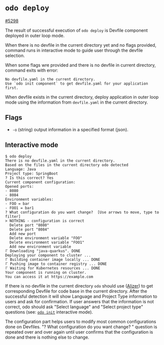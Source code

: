 # `odo deploy`

[#5298](https://github.com/redhat-developer/odo/issues/5298)

The result of successful execution of `odo deploy` is Devfile component deployed in outer loop mode.

When there is no devfile in the current directory yet and no flags provided, command runs in  interactive mode to guide user through the devfile selection.

When some flags wre provided and there is no devfile in current directory, command exits with error:
```
No devfile.yaml in the current directory.
Use `odo init component` to get devfile.yaml for your application first.
```

When devfile exists in the current directory, deploy application in outer loop mode using the information from `devfile.yaml` in the current directory.

## Flags

- `-o` (string) output information in a specified format (json).

## Interactive mode
```
$ odo deploy
There is no devfile.yaml in the current directory.
Based on the files in the current directory odo detected
Language: Java
Project type: SpringBoot
? Is this correct? Yes
Current component configuration:
Opened ports:
- 8080
- 8084
Environment variables:
- FOO = bar
- FOO1 = bar1
? What configuration do you want change?  [Use arrows to move, type to filter]
> NOTHING - configuration is correct
  Delete port "8080"
  Delete port "8084"
  Add new port
  Delete environment variable "FOO"
  Delete environment variable "FOO1"
  Add new environment variable
⠏ Downloading "java-quarkus". DONE
Deploying your component to cluster ...
⠏ Building container image locally ... DONE
⠏ Pushing image to container registry ... DONE
⠏ Waiting for Kubernetes resources ... DONE
Your component is running on cluster.
You can access it at https://example.com
```

If there is no devfile in the current directory `odo` should use ([Alizer](https://github.com/redhat-developer/alizer/pull/55/)) to get corresponding Devfile for code base in the current directory.
After the successful detection it will show  Language and Project Type information to users and ask for confirmation.
If user answers that the information is not correct, odo should ask "Select language" and "Select project type" questions (see: [`odo init`](odo-init.md) interactive mode).

The configuration part helps users to modify most common configurations done on Devfiles.
"? What configuration do you want change? " question is repeated over and over again until user confirms that the configuration is done and there is nothing else to change.

